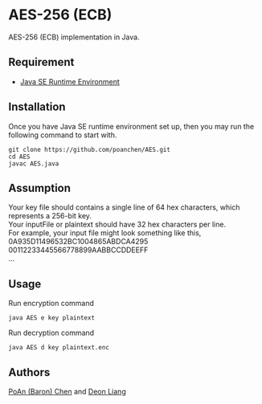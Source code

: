 # AES-256 (ECB)
AES-256 (ECB) implementation in Java.

## Requirement
- [Java SE Runtime Environment](http://www.oracle.com/technetwork/java/javase/downloads/jre8-downloads-2133155.html)

## Installation
Once you have Java SE runtime environment set up, then you may run the following command to start with.
```
git clone https://github.com/poanchen/AES.git
cd AES
javac AES.java
```

## Assumption
Your key file should contains a single line of 64 hex characters, which represents a 256-bit key.<br>
Your inputFile or plaintext should have 32 hex characters per line.<br>
For example, your input file might look something like this,<br>
0A935D11496532BC1004865ABDCA4295<br>
00112233445566778899AABBCCDDEEFF<br>
...

## Usage
Run encryption command
```
java AES e key plaintext
```
Run decryption command
```
java AES d key plaintext.enc
```

## Authors
[PoAn (Baron) Chen](https://github.com/poanchen) and [Deon Liang](https://github.com/deoliang)
